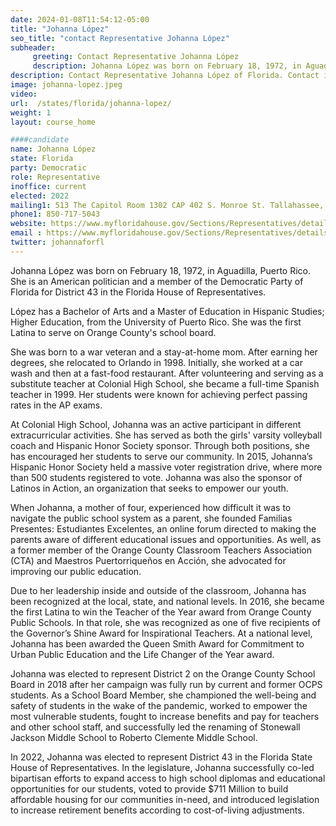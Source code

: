 ```yaml
---
date: 2024-01-08T11:54:12-05:00
title: "Johanna López"
seo_title: "contact Representative Johanna López"
subheader:
     greeting: Contact Representative Johanna López
     description: Johanna López was born on February 18, 1972, in Aguadilla, Puerto Rico. She is an American politician and a member of the Democratic Party of Florida for District 43 in the Florida House of Representatives.
description: Contact Representative Johanna López of Florida. Contact information for Johanna López includes email address, phone number, and mailing address.
image: johanna-lopez.jpeg
video:
url:  /states/florida/johanna-lopez/
weight: 1
layout: course_home

####candidate
name: Johanna López
state: Florida
party: Democratic
role: Representative
inoffice: current
elected: 2022
mailing1: 513 The Capitol Room 1302 CAP 402 S. Monroe St. Tallahassee, FL 32399-1300
phone1: 850-717-5043
website: https://www.myfloridahouse.gov/Sections/Representatives/details.aspx?MemberId=4875&LegislativeTermId=90/
email : https://www.myfloridahouse.gov/Sections/Representatives/details.aspx?MemberId=4875&LegislativeTermId=90/
twitter: johannaforfl
---
```


Johanna López was born on February 18, 1972, in Aguadilla, Puerto Rico. She is an American politician and a member of the Democratic Party of Florida for District 43 in the Florida House of Representatives.

López has a Bachelor of Arts and a Master of Education in Hispanic Studies; Higher Education, from the University of Puerto Rico. She was the first Latina to serve on Orange County's school board.

She was born to a war veteran and a stay-at-home mom. After earning her degrees, she relocated to Orlando in 1998. Initially, she worked at a car wash and then at a fast-food restaurant. After volunteering and serving as a substitute teacher at Colonial High School, she became a full-time Spanish teacher in 1999. Her students were known for achieving perfect passing rates in the AP exams.

At Colonial High School, Johanna was an active participant in different extracurricular activities. She has served as both the girls' varsity volleyball coach and Hispanic Honor Society sponsor. Through both positions, she has encouraged her students to serve our community. In 2015, Johanna’s Hispanic Honor Society held a massive voter registration drive, where more than 500 students registered to vote. Johanna was also the sponsor of Latinos in Action, an organization that seeks to empower our youth.

When Johanna, a mother of four, experienced how difficult it was to navigate the public school system as a parent, she founded Familias Presentes: Estudiantes Excelentes, an online forum directed to making the parents aware of different educational issues and opportunities. As well, as a former member of the Orange County Classroom Teachers Association (CTA) and Maestros Puertorriqueños en Acción, she advocated for improving our public education.

Due to her leadership inside and outside of the classroom, Johanna has been recognized at the local, state, and national levels. In 2016, she became the first Latina to win the Teacher of the Year award from Orange County Public Schools. In that role, she was recognized as one of five recipients of the Governor’s Shine Award for Inspirational Teachers. At a national level, Johanna has been awarded the Queen Smith Award for Commitment to Urban Public Education and the Life Changer of the Year award.

Johanna was elected to represent District 2 on the Orange County School Board in 2018 after her campaign was fully run by current and former OCPS students. As a School Board Member, she championed the well-being and safety of students in the wake of the pandemic, worked to empower the most vulnerable students, fought to increase benefits and pay for teachers and other school staff, and successfully led the renaming of Stonewall Jackson Middle School to Roberto Clemente Middle School.

In 2022, Johanna was elected to represent District 43 in the Florida State House of Representatives. In the legislature, Johanna successfully co-led bipartisan efforts to expand access to high school diplomas and educational opportunities for our students, voted to provide $711 Million to build affordable housing for our communities in-need, and introduced legislation to increase retirement benefits according to cost-of-living adjustments.
